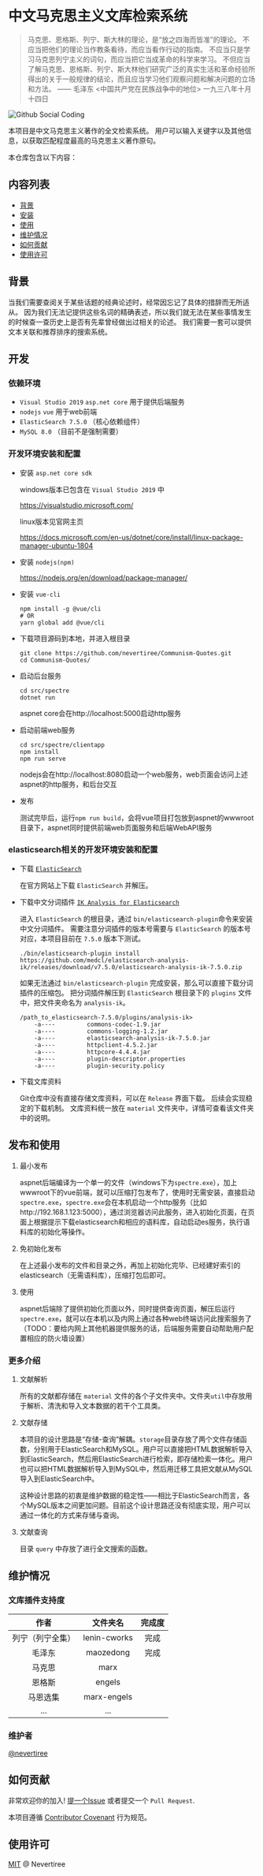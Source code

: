 # 中文马克思主义文库检索系统

> 马克思、恩格斯、列宁、斯大林的理论，是“放之四海而皆准”的理论。
> 不应当把他们的理论当作教条看待，而应当看作行动的指南。
> 不应当只是学习马克思列宁主义的词句，而应当把它当成革命的科学来学习。
> 不但应当了解马克思、恩格斯、列宁、斯大林他们研究广泛的真实生活和革命经验所得出的关于一般规律的结论，而且应当学习他们观察问题和解决问题的立场和方法。
> —— 毛泽东 <中国共产党在民族战争中的地位> 一九三八年十月十四日

![Github Social Coding](docs/git_social.jpg)

本项目是中文马克思主义著作的全文检索系统。
用户可以输入关键字以及其他信息，以获取匹配程度最高的马克思主义著作原句。

本仓库包含以下内容：

## 内容列表

- [背景](#背景)
- [安装](#安装)
- [使用](#使用)
- [维护情况](#维护情况)
- [如何贡献](#如何贡献)
- [使用许可](#使用许可)


## 背景

当我们需要查阅关于某些话题的经典论述时，经常因忘记了具体的措辞而无所适从。
因为我们无法记提供这些名词的精确表述，所以我们就无法在某些事情发生的时候查一查历史上是否有先辈曾经做出过相关的论述。
我们需要一套可以提供文本关联和推荐排序的搜索系统。

## 开发

### 依赖环境

- `Visual Studio 2019` `asp.net core` 用于提供后端服务
- `nodejs` `vue` 用于web前端
- `ElasticSearch 7.5.0` （核心依赖组件）
- `MySQL 8.0` （目前不是强制需要）

### 开发环境安装和配置

- 安装 `asp.net core sdk`

   windows版本已包含在 `Visual Studio 2019` 中
   
   https://visualstudio.microsoft.com/
   
   linux版本见官网主页
   
   https://docs.microsoft.com/en-us/dotnet/core/install/linux-package-manager-ubuntu-1804

- 安装 `nodejs(npm)`

   https://nodejs.org/en/download/package-manager/
    
- 安装 `vue-cli`

  ```
  npm install -g @vue/cli
  # OR
  yarn global add @vue/cli
  ```

- 下载项目源码到本地，并进入根目录

   ```
   git clone https://github.com/nevertiree/Communism-Quotes.git 
   cd Communism-Quotes/
   ```
    
- 启动后台服务
 
   ```
   cd src/spectre
   dotnet run   
   ```
   aspnet core会在http://localhost:5000启动http服务
   
- 启动前端web服务
 
   ```
   cd src/spectre/clientapp
   npm install
   npm run serve
   ```
   nodejs会在http://localhost:8080启动一个web服务，web页面会访问上述aspnet的http服务，和后台交互
   
- 发布

   测试完毕后，运行`npm run build`，会将vue项目打包放到aspnet的wwwroot目录下，aspnet同时提供前端web页面服务和后端WebAPI服务

### elasticsearch相关的开发环境安装和配置
     
- 下载 [`ElasticSearch`](https://www.elastic.co/cn/downloads/elasticsearch)

    在官方网站上下载 `ElasticSearch` 并解压。
    
- 下载中文分词插件 [`IK Analysis for Elasticsearch`](https://github.com/medcl/elasticsearch-analysis-ik)

    进入 `ElasticSearch` 的根目录，通过 `bin/elasticsearch-plugin`命令来安装中文分词插件。
    需要注意分词插件的版本号需要与 `ElasticSearch` 的版本号对应，本项目目前在 `7.5.0` 版本下测试。
    
    ```
    ./bin/elasticsearch-plugin install https://github.com/medcl/elasticsearch-analysis-ik/releases/download/v7.5.0/elasticsearch-analysis-ik-7.5.0.zip
    ```
   
    如果无法通过 `bin/elasticsearch-plugin` 完成安装，那么可以直接下载分词插件的压缩包。
    把分词插件解压到 `ElasticSearch` 根目录下的 `plugins` 文件中，把文件夹命名为 `analysis-ik`。
    
    ```
    /path_to_elasticsearch-7.5.0/plugins/analysis-ik>
        -a----         commons-codec-1.9.jar
        -a----         commons-logging-1.2.jar
        -a----         elasticsearch-analysis-ik-7.5.0.jar
        -a----         httpclient-4.5.2.jar
        -a----         httpcore-4.4.4.jar
        -a----         plugin-descriptor.properties
        -a----         plugin-security.policy
    ```

- 下载文库资料

    Git仓库中没有直接存储文库资料，可以在 `Release` 界面下载。
    后续会实现稳定的下载机制。
    文库资料统一放在 `material` 文件夹中，详情可查看该文件夹中的说明。

## 发布和使用

1. 最小发布

   aspnet后端编译为一个单一的文件（windows下为`spectre.exe`），加上wwwroot下的vue前端，就可以压缩打包发布了，使用时无需安装，直接启动`spectre.exe`，`spectre.exe`会在本机启动一个http服务（比如http://192.168.1.123:5000），通过浏览器访问此服务，进入初始化页面，在页面上根据提示下载elasticsearch和相应的语料库，自动启动es服务，执行语料库的初始化等操作。
   
2. 免初始化发布

   在上述最小发布的文件和目录之外，再加上初始化完毕、已经建好索引的elasticsearch（无需语料库），压缩打包后即可。
   
3. 使用

   aspnet后端除了提供初始化页面以外，同时提供查询页面，解压后运行`spectre.exe`，就可以在本机以及内网上通过各种web终端访问此搜索服务了（TODO：要给内网上其他机器提供服务的话，后端服务需要自动帮助用户配置相应的防火墙设置）

### 更多介绍

1. 文献解析

    所有的文献都存储在 `material` 文件的各个子文件夹中。文件夹`util`中存放用于解析、清洗和导入文本数据的若干个工具类。
    
2. 文献存储

    本项目的设计思路是“存储-查询”解耦。`storage`目录存放了两个文件存储函数，分别用于ElasticSearch和MySQL。用户可以直接把HTML数据解析导入到ElasticSearch，然后用ElasticSearch进行检索，即存储检索一体化。用户也可以把HTML数据解析导入到MySQL中，然后用迁移工具把文献从MySQL导入到ElasticSearch中。

    这种设计思路的初衷是维护数据的稳定性——相比于ElasticSearch而言，各个MySQL版本之间更加问题。目前这个设计思路还没有彻底实现，用户可以通过一体化的方式来存储与查询。

3. 文献查询

    目录 `query` 中存放了进行全文搜索的函数。

## 维护情况

### 文库插件支持度

|  作者          | 文件夹名      | 完成度 |
|  :---:         | :---:        | :---: |
| 列宁（列宁全集）| lenin-cworks | 完成 |
| 毛泽东         | maozedong     | 完成 |
| 马克思         | marx          | |
| 恩格斯         | engels        | |
| 马恩选集       | marx-engels   | |
| ...            | ...           | |

### 维护者

[@nevertiree](https://github.com/nevertiree)

## 如何贡献

非常欢迎你的加入! 
[提一个Issue](https://github.com/nevertiree/Communism-Quotes/issues/new)
或者提交一个 `Pull Request`.

本项目遵循 [Contributor Covenant](http://contributor-covenant.org/version/1/3/0/) 行为规范。

## 使用许可

[MIT](LICENSE) @ Nevertiree
